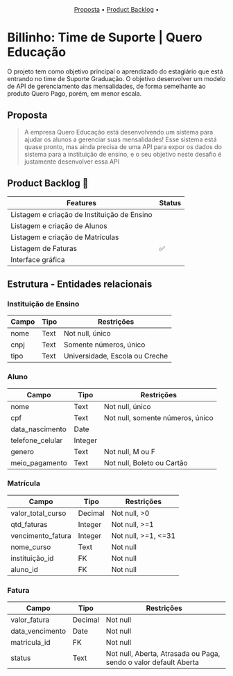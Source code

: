 <div align = "center">
<a href="#Proposta">Proposta</a> •
<a href="#iProduct Backlog">Product Backlog</a> •
</div>

# Billinho: Time de Suporte | Quero Educação
O projeto tem como objetivo principal o aprendizado do estagiário que está entrando no time de Suporte Graduação. O objetivo desenvolver um modelo de API de gerenciamento das mensalidades, de forma semelhante ao produto Quero Pago, porém, em menor escala.

## Proposta
> A empresa Quero Educação está desenvolvendo um sistema para ajudar os alunos a gerenciar suas mensalidades! Esse sistema está quase pronto, mas ainda precisa de uma API para expor os dados do sistema para a instituição de ensino, e o seu objetivo neste desafio é justamente desenvolver essa API

## Product Backlog 📜
| Features                                  |Status| 
|-------------------------------------------|------|
|Listagem e criação de Instituição de Ensino|      |
|Listagem e criação de Alunos               |      |
|Listagem e criação de Matrículas           |      |
|Listagem de Faturas                        |  ✅  |
|Interface gráfica                          |      |



## Estrutura - Entidades relacionais
### Instituição de Ensino
| Campo | Tipo | Restrições                    |
|-------|------|-------------------------------|
|nome   |Text  |Not null, único                |
|cnpj   |Text  |Somente números, único         |
|tipo   |Text  |Universidade, Escola ou Creche |

### Aluno
| Campo          | Tipo  | Restrições                      |
|----------------|-------|---------------------------------|
|nome            |Text   |Not null, único                  |
|cpf             |Text   |Not null, somente números, único |
|data_nascimento |Date   |                                 |
|telefone_celular|Integer|                                 |
|genero          |Text   |Not null, M ou F                 |
|meio_pagamento  |Text   |Not null, Boleto ou Cartão       |


### Matrícula
| Campo           | Tipo  | Restrições        |
|-----------------|-------|-------------------|
|valor_total_curso|Decimal|Not null, >0       |
|qtd_faturas      |Integer|Not null, >=1      |
|vencimento_fatura|Integer|Not null, >=1, <=31|
|nome_curso       |Text   |Not null           |
|instituição_id   |FK     |Not null           |
|aluno_id         |FK     |Not null           |

### Fatura
| Campo         | Tipo  | Restrições                                                     |
|---------------|-------|----------------------------------------------------------------|
|valor_fatura   |Decimal|Not null                                                        |
|data_vencimento|Date   |Not null                                                        |
|matricula_id   |FK     |Not null                                                        | 
|status         |Text   |Not null, Aberta, Atrasada ou Paga, sendo o valor default Aberta|
